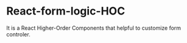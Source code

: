 # React-form-logic-HOC
It is a React Higher-Order Components that helpful to customize form controler.
